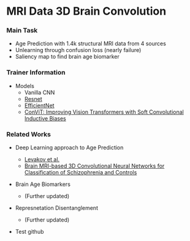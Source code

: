 # MRI Data 3D Brain Convolution
### Main Task
+ Age Prediction with 1.4k structural MRI data from 4 sources
+ Unlearning through confusion loss (nearly failure)
+ Saliency map to find brain age biomarker
### Trainer Information
+ Models
  + Vanilla CNN
  + [Resnet]()
  + [EfficientNet]()
  + [ConViT: Improving Vision Transformers with Soft Convolutional Inductive Biases](https://arxiv.org/abs/2103.10697)
### Related Works
+ Deep Learning approach to Age Prediction
  + [Levakov et al.](https://onlinelibrary.wiley.com/doi/pdf/10.1002/hbm.25011)
  + [Brain MRI-based 3D Convolutional Neural Networks for Classification of Schizophrenia and Controls
](https://arxiv.org/abs/2003.08818)

+ Brain Age Biomarkers
  + (Further updated)
+ Represnetation Disentanglement
  + (Further updated)
+ Test github
